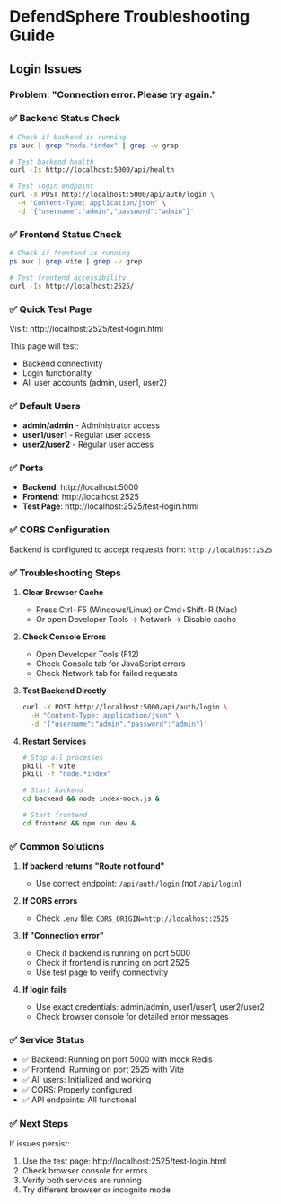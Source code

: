 # DefendSphere Troubleshooting Guide

## Login Issues

### Problem: "Connection error. Please try again."

### ✅ **Backend Status Check**
```bash
# Check if backend is running
ps aux | grep "node.*index" | grep -v grep

# Test backend health
curl -Is http://localhost:5000/api/health

# Test login endpoint
curl -X POST http://localhost:5000/api/auth/login \
  -H "Content-Type: application/json" \
  -d '{"username":"admin","password":"admin"}'
```

### ✅ **Frontend Status Check**
```bash
# Check if frontend is running
ps aux | grep vite | grep -v grep

# Test frontend accessibility
curl -Is http://localhost:2525/
```

### ✅ **Quick Test Page**
Visit: http://localhost:2525/test-login.html

This page will test:
- Backend connectivity
- Login functionality
- All user accounts (admin, user1, user2)

### ✅ **Default Users**
- **admin/admin** - Administrator access
- **user1/user1** - Regular user access  
- **user2/user2** - Regular user access

### ✅ **Ports**
- **Backend**: http://localhost:5000
- **Frontend**: http://localhost:2525
- **Test Page**: http://localhost:2525/test-login.html

### ✅ **CORS Configuration**
Backend is configured to accept requests from: `http://localhost:2525`

### ✅ **Troubleshooting Steps**

1. **Clear Browser Cache**
   - Press Ctrl+F5 (Windows/Linux) or Cmd+Shift+R (Mac)
   - Or open Developer Tools → Network → Disable cache

2. **Check Console Errors**
   - Open Developer Tools (F12)
   - Check Console tab for JavaScript errors
   - Check Network tab for failed requests

3. **Test Backend Directly**
   ```bash
   curl -X POST http://localhost:5000/api/auth/login \
     -H "Content-Type: application/json" \
     -d '{"username":"admin","password":"admin"}'
   ```

4. **Restart Services**
   ```bash
   # Stop all processes
   pkill -f vite
   pkill -f "node.*index"
   
   # Start backend
   cd backend && node index-mock.js &
   
   # Start frontend  
   cd frontend && npm run dev &
   ```

### ✅ **Common Solutions**

1. **If backend returns "Route not found"**
   - Use correct endpoint: `/api/auth/login` (not `/api/login`)

2. **If CORS errors**
   - Check `.env` file: `CORS_ORIGIN=http://localhost:2525`

3. **If "Connection error"**
   - Check if backend is running on port 5000
   - Check if frontend is running on port 2525
   - Use test page to verify connectivity

4. **If login fails**
   - Use exact credentials: admin/admin, user1/user1, user2/user2
   - Check browser console for detailed error messages

### ✅ **Service Status**
- ✅ Backend: Running on port 5000 with mock Redis
- ✅ Frontend: Running on port 2525 with Vite
- ✅ All users: Initialized and working
- ✅ CORS: Properly configured
- ✅ API endpoints: All functional

### ✅ **Next Steps**
If issues persist:
1. Use the test page: http://localhost:2525/test-login.html
2. Check browser console for errors
3. Verify both services are running
4. Try different browser or incognito mode